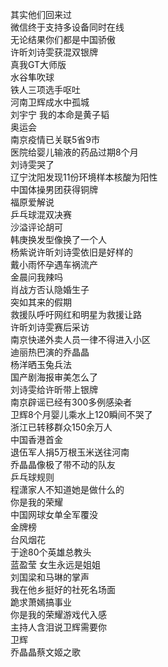 其实他们回来过  
微信终于支持多设备同时在线  
无论结果你们都是中国骄傲  
许昕刘诗雯获混双银牌  
真我GT大师版  
水谷隼吹球  
铁人三项选手呕吐  
河南卫辉成水中孤城  
刘宇宁 我的本命是黄子韬  
奥运会  
南京疫情已关联5省9市  
医院给婴儿输液的药品过期8个月  
刘诗雯哭了  
辽宁沈阳发现11份环境样本核酸为阳性  
中国体操男团获得铜牌  
福原爱解说  
乒乓球混双决赛  
沙溢评论胡可  
韩庚换发型像换了一个人  
杨紫说许昕刘诗雯依旧是好样的  
戴小雨怀孕遇车祸流产  
金晨问我辣吗  
肖战方否认隐婚生子  
突如其来的假期  
救援队呼吁网红和明星为救援让路  
许昕刘诗雯赛后采访  
南京快递外卖人员一律不得进入小区  
迪丽热巴演的乔晶晶  
杨洋晒玉兔兵法  
国产剧海报审美怎么了  
刘诗雯给许昕带上银牌  
南京辟谣已经有300多例感染者  
卫辉8个月婴儿乘水上120瞬间不哭了  
浙江已转移群众150余万人  
中国香港首金  
退伍军人捐5万根玉米送往河南  
乔晶晶像极了带不动的队友  
乒乓球规则  
程潇家人不知道她是做什么的  
你是我的荣耀  
中国网球女单全军覆没  
金牌榜  
台风烟花  
于途80个英雄总教头  
蓝盈莹 女生永远是姐姐  
刘国梁和马琳的掌声  
我在他乡挺好的社死名场面  
跪求萧嫣搞事业  
你是我的荣耀游戏代入感  
主持人含泪说卫辉需要你  
卫辉  
乔晶晶蔡文姬之歌  
